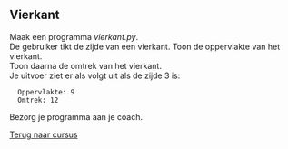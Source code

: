 ## Vierkant

Maak een programma _vierkant.py_.\
De gebruiker tikt de zijde van een vierkant. Toon de oppervlakte van het
vierkant.\
Toon daarna de omtrek van het vierkant.\
Je uitvoer ziet er als volgt uit als de zijde 3 is:

      Oppervlakte: 9
      Omtrek: 12

Bezorg je programma aan je coach.

[Terug naar cursus](/09_concateneren.html)